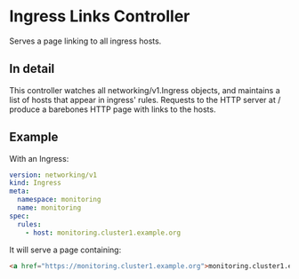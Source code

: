 # Ingress Links Controller

Serves a page linking to all ingress hosts.

## In detail

This controller watches all networking/v1.Ingress objects, and maintains a list
of hosts that appear in ingress' rules. Requests to the HTTP server at / produce
a barebones HTTP page with links to the hosts.

## Example

With an Ingress:

```yaml
version: networking/v1
kind: Ingress
meta:
  namespace: monitoring
  name: monitoring
spec:
  rules:
    - host: monitoring.cluster1.example.org
```

It will serve a page containing:

```html
<a href="https://monitoring.cluster1.example.org">monitoring.cluster1.example.org</a><br>
```
